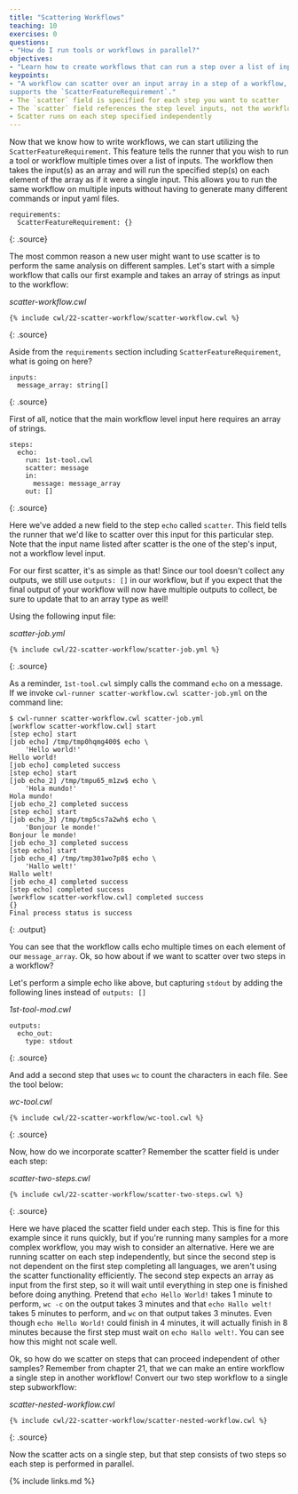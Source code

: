 ```yaml
---
title: "Scattering Workflows"
teaching: 10
exercises: 0
questions:
- "How do I run tools or workflows in parallel?"
objectives:
- "Learn how to create workflows that can run a step over a list of inputs."
keypoints:
- "A workflow can scatter over an input array in a step of a workflow, if the workflow engine
supports the `ScatterFeatureRequirement`."
- The `scatter` field is specified for each step you want to scatter
- The `scatter` field references the step level inputs, not the workflow inputs
- Scatter runs on each step specified independently
---
```

Now that we know how to write workflows, we can start utilizing the `ScatterFeatureRequirement`.
This feature tells the runner that you wish to run a tool or workflow multiple times over a list
of inputs. The workflow then takes the input(s) as an array and will run the specified step(s)
on each element of the array as if it were a single input. This allows you to run the same workflow
on multiple inputs without having to generate many different commands or input yaml files.

~~~
requirements:
  ScatterFeatureRequirement: {}
~~~
{: .source}

The most common reason a new user might want to use scatter is to perform the same analysis on
different samples. Let's start with a simple workflow that calls our first example and takes
an array of strings as input to the workflow:

*scatter-workflow.cwl*

~~~
{% include cwl/22-scatter-workflow/scatter-workflow.cwl %}
~~~
{: .source}

Aside from the `requirements` section including `ScatterFeatureRequirement`, what is
going on here?

~~~
inputs:
  message_array: string[]
~~~
{: .source}

First of all, notice that the main workflow level input here requires an array of strings.

~~~
steps:
  echo:
    run: 1st-tool.cwl
    scatter: message
    in:
      message: message_array
    out: []
~~~
{: .source}

Here we've added a new field to the step `echo` called `scatter`. This field tells the
runner that we'd like to scatter over this input for this particular step. Note that
the input name listed after scatter is the one of the step's input, not a workflow level input.

For our first scatter, it's as simple as that! Since our tool doesn't collect any outputs, we
still use `outputs: []` in our workflow, but if you expect that the final output of your
workflow will now have multiple outputs to collect, be sure to update that to an array type
as well!

Using the following input file:

*scatter-job.yml*

~~~
{% include cwl/22-scatter-workflow/scatter-job.yml %}
~~~
{: .source}

As a reminder, `1st-tool.cwl` simply calls the command `echo` on a message. If we invoke
`cwl-runner scatter-workflow.cwl scatter-job.yml` on the command line:

~~~
$ cwl-runner scatter-workflow.cwl scatter-job.yml
[workflow scatter-workflow.cwl] start
[step echo] start
[job echo] /tmp/tmp0hqmg400$ echo \
    'Hello world!'
Hello world!
[job echo] completed success
[step echo] start
[job echo_2] /tmp/tmpu65_m1zw$ echo \
    'Hola mundo!'
Hola mundo!
[job echo_2] completed success
[step echo] start
[job echo_3] /tmp/tmp5cs7a2wh$ echo \
    'Bonjour le monde!'
Bonjour le monde!
[job echo_3] completed success
[step echo] start
[job echo_4] /tmp/tmp301wo7p8$ echo \
    'Hallo welt!'
Hallo welt!
[job echo_4] completed success
[step echo] completed success
[workflow scatter-workflow.cwl] completed success
{}
Final process status is success
~~~ 
{: .output}

You can see that the workflow calls echo multiple times on each element of our 
`message_array`. Ok, so how about if we want to scatter over two steps in a workflow?

Let's perform a simple echo like above, but capturing `stdout` by adding the following
lines instead of `outputs: []`

*1st-tool-mod.cwl*

~~~
outputs:
  echo_out:
    type: stdout
~~~
{: .source}

And add a second step that uses `wc` to count the characters in each file. See the tool
below:

*wc-tool.cwl*

~~~
{% include cwl/22-scatter-workflow/wc-tool.cwl %}
~~~
{: .source}

Now, how do we incorporate scatter? Remember the scatter field is under each step:

*scatter-two-steps.cwl*

~~~
{% include cwl/22-scatter-workflow/scatter-two-steps.cwl %}
~~~
{: .source}

Here we have placed the scatter field under each step. This is fine for this example since
it runs quickly, but if you're running many samples for a more complex workflow, you may
wish to consider an alternative. Here we are running scatter on each step independently, but
since the second step is not dependent on the first step completing all languages, we aren't
using the scatter functionality efficiently. The second step expects an array as input from
the first step, so it will wait until everything in step one is finished before doing anything.
Pretend that `echo Hello World!` takes 1 minute to perform, `wc -c` on the output takes 3 minutes
and that `echo Hallo welt!` takes 5 minutes to perform, and `wc` on that output takes 3 minutes.
Even though `echo Hello World!` could finish in 4 minutes, it will actually finish in 8 minutes
because the first step must wait on `echo Hallo welt!`. You can see how this might not scale
well. 

Ok, so how do we scatter on steps that can proceed independent of other samples? Remember from
chapter 21, that we can make an entire workflow a single step in another workflow! Convert our
two step workflow to a single step subworkflow:

*scatter-nested-workflow.cwl*

~~~
{% include cwl/22-scatter-workflow/scatter-nested-workflow.cwl %}
~~~
{: .source}

Now the scatter acts on a single step, but that step consists of two steps so each step is performed
in parallel.

{% include links.md %}
